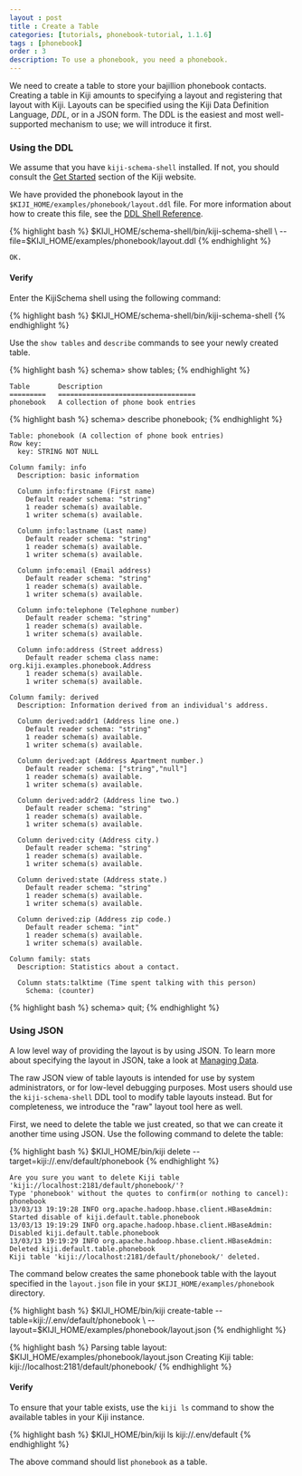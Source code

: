 ```yaml
---
layout : post
title : Create a Table
categories: [tutorials, phonebook-tutorial, 1.1.6]
tags : [phonebook]
order : 3
description: To use a phonebook, you need a phonebook.
---
```


We need to create a table to store your bajillion phonebook contacts.
Creating a table in Kiji amounts to specifying a layout and registering
that layout with Kiji. Layouts can be specified using the Kiji
Data Definition Language, *DDL*, or in a JSON form. The DDL is the easiest
and most well-supported mechanism to use; we will introduce it first.

### Using the DDL

We assume that you have `kiji-schema-shell` installed. If not, you should
consult the [Get Started](http://www.kiji.org/getstarted) section of the Kiji website.

We have provided the phonebook layout in the `$KIJI_HOME/examples/phonebook/layout.ddl` file.
For more information about how to create this file, see the
[DDL Shell Reference]({{site.userguide_schema_1_5_0}}/schema-shell-ddl-ref/).

<div class="userinput">
{% highlight bash %}
$KIJI_HOME/schema-shell/bin/kiji-schema-shell \
    --file=$KIJI_HOME/examples/phonebook/layout.ddl
{% endhighlight %}
</div>

    OK.

#### Verify
Enter the KijiSchema shell using the following command:

<div class="userinput">
{% highlight bash %}
$KIJI_HOME/schema-shell/bin/kiji-schema-shell
{% endhighlight %}
</div>

Use the `show tables` and `describe` commands to see your newly created table.

<div class="userinput">
{% highlight bash %}
schema> show tables;
{% endhighlight %}
</div>

    Table       Description
    =========   ==================================
    phonebook   A collection of phone book entries

<div class="userinput">
{% highlight bash %}
schema> describe phonebook;
{% endhighlight %}
</div>

    Table: phonebook (A collection of phone book entries)
    Row key:
      key: STRING NOT NULL

    Column family: info
      Description: basic information

      Column info:firstname (First name)
        Default reader schema: "string"
        1 reader schema(s) available.
        1 writer schema(s) available.

      Column info:lastname (Last name)
        Default reader schema: "string"
        1 reader schema(s) available.
        1 writer schema(s) available.

      Column info:email (Email address)
        Default reader schema: "string"
        1 reader schema(s) available.
        1 writer schema(s) available.

      Column info:telephone (Telephone number)
        Default reader schema: "string"
        1 reader schema(s) available.
        1 writer schema(s) available.

      Column info:address (Street address)
        Default reader schema class name: org.kiji.examples.phonebook.Address
        1 reader schema(s) available.
        1 writer schema(s) available.

    Column family: derived
      Description: Information derived from an individual's address.

      Column derived:addr1 (Address line one.)
        Default reader schema: "string"
        1 reader schema(s) available.
        1 writer schema(s) available.

      Column derived:apt (Address Apartment number.)
        Default reader schema: ["string","null"]
        1 reader schema(s) available.
        1 writer schema(s) available.

      Column derived:addr2 (Address line two.)
        Default reader schema: "string"
        1 reader schema(s) available.
        1 writer schema(s) available.

      Column derived:city (Address city.)
        Default reader schema: "string"
        1 reader schema(s) available.
        1 writer schema(s) available.

      Column derived:state (Address state.)
        Default reader schema: "string"
        1 reader schema(s) available.
        1 writer schema(s) available.

      Column derived:zip (Address zip code.)
        Default reader schema: "int"
        1 reader schema(s) available.
        1 writer schema(s) available.

    Column family: stats
      Description: Statistics about a contact.

      Column stats:talktime (Time spent talking with this person)
        Schema: (counter)


<div class="userinput">
{% highlight bash %}
schema> quit;
{% endhighlight %}
</div>

### Using JSON

A low level way of providing the layout is by using JSON. To learn more about specifying
the layout in JSON, take a look at [Managing Data]({{site.userguide_schema_1_5_0}}/managing-data/).

The raw JSON view of table layouts is intended for use by system administrators, or
for low-level debugging purposes. Most users should use the `kiji-schema-shell` DDL tool
to modify table layouts instead. But for completeness, we introduce the "raw" layout
tool here as well.

First, we need to delete the table we just created, so that we can create it
another time using JSON. Use the following command to delete the table:

<div class="userinput">
{% highlight bash %}
$KIJI_HOME/bin/kiji delete --target=kiji://.env/default/phonebook
{% endhighlight %}
</div>

    Are you sure you want to delete Kiji table 'kiji://localhost:2181/default/phonebook/'?
    Type 'phonebook' without the quotes to confirm(or nothing to cancel):
    phonebook
    13/03/13 19:19:28 INFO org.apache.hadoop.hbase.client.HBaseAdmin: Started disable of kiji.default.table.phonebook
    13/03/13 19:19:29 INFO org.apache.hadoop.hbase.client.HBaseAdmin: Disabled kiji.default.table.phonebook
    13/03/13 19:19:29 INFO org.apache.hadoop.hbase.client.HBaseAdmin: Deleted kiji.default.table.phonebook
    Kiji table 'kiji://localhost:2181/default/phonebook/' deleted.

The command below creates the same phonebook table with the layout specified in the `layout.json` file in your
`$KIJI_HOME/examples/phonebook` directory.

<div class="userinput">
{% highlight bash %}
$KIJI_HOME/bin/kiji create-table --table=kiji://.env/default/phonebook \
    --layout=$KIJI_HOME/examples/phonebook/layout.json
{% endhighlight %}
</div>

{% highlight bash %}
Parsing table layout: $KIJI_HOME/examples/phonebook/layout.json
Creating Kiji table: kiji://localhost:2181/default/phonebook/
{% endhighlight %}


#### Verify

To ensure that your table exists, use the `kiji ls` command to show the available
tables in your Kiji instance.

<div class="userinput">
{% highlight bash %}
$KIJI_HOME/bin/kiji ls kiji://.env/default
{% endhighlight %}
</div>

The above command should list `phonebook` as a table.
